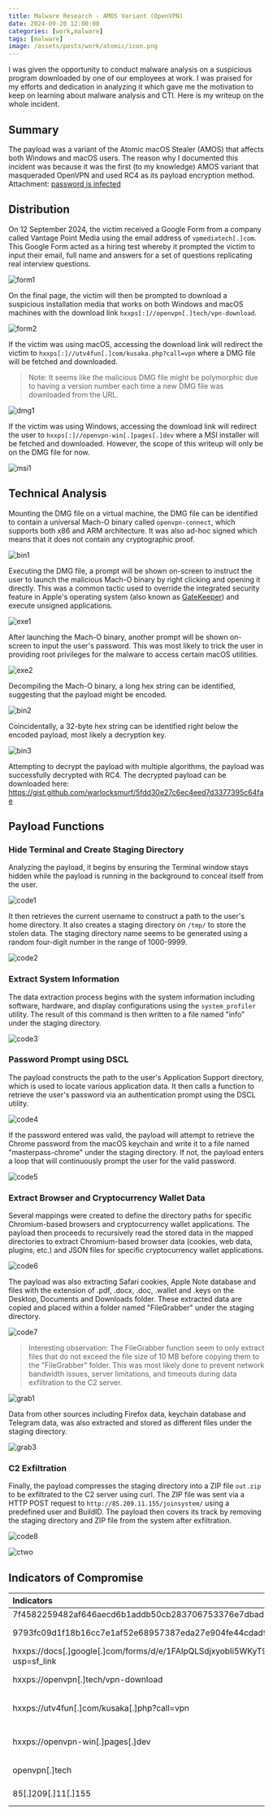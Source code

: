 ```yaml
---
title: Malware Research - AMOS Variant (OpenVPN)
date: 2024-09-20 12:00:00
categories: [work,malware]
tags: [malware]
image: /assets/posts/work/atomic/icon.png
---
```


I was given the opportunity to conduct malware analysis on a suspicious program downloaded by one of our employees at work. I was praised for my efforts and dedication in analyzing it which gave me the motivation to keep on learning about malware analysis and CTI. Here is my writeup on the whole incident.

## Summary
The payload was a variant of the Atomic macOS Stealer (AMOS) that affects both Windows and macOS users. The reason why I documented this incident was because it was the first (to my knowledge) AMOS variant that masqueraded OpenVPN and used RC4 as its payload encryption method. Attachment: [password is infected](/assets/posts/work/atomic/iocs/danger-macos.zip)

## Distribution
On 12 September 2024, the victim received a Google Form from a company called Vantage Point Media using the email address of `vpmediatech[.]com`. This Google Form acted as a hiring test whereby it prompted the victim to input their email, full name and answers for a set of questions replicating real interview questions.

![form1](/assets/posts/work/atomic/form1.png)

On the final page, the victim will then be prompted to download a suspicious installation media that works on both Windows and macOS machines with the download link `hxxps[:]//openvpn[.]tech/vpn-download`.

![form2](/assets/posts/work/atomic/form2.png)

If the victim was using macOS, accessing the download link will redirect the victim to `hxxps[:]//utv4fun[.]com/kusaka.php?call=vpn` where a DMG file will be fetched and downloaded. 

> Note: It seems like the malicious DMG file might be polymorphic due to having a version number each time a new DMG file was downloaded from the URL.

![dmg1](/assets/posts/work/atomic/dmg1.png)

If the victim was using Windows, accessing the download link will redirect the user to `hxxps[:]//openvpn-win[.]pages[.]dev` where a MSI installer will be fetched and downloaded. However, the scope of this writeup will only be on the DMG file for now.

![msi1](/assets/posts/work/atomic/msi1.png)

## Technical Analysis
Mounting the DMG file on a virtual machine, the DMG file can be identified to contain a universal Mach-O binary called `openvpn-connect`, which supports both x86 and ARM architecture. It was also ad-hoc signed which means that it does not contain any cryptographic proof.

![bin1](/assets/posts/work/atomic/bin1.png)

Executing the DMG file, a prompt will be shown on-screen to instruct the user to launch the malicious Mach-O binary by right clicking and opening it directly. This was a common tactic used to override the integrated security feature in Apple's operating system (also known as [GateKeeper](https://antman1p-30185.medium.com/jumping-over-the-gate-da555c075208)) and execute unsigned applications.

![exe1](/assets/posts/work/atomic/exe1.png)

After launching the Mach-O binary, another prompt will be shown on-screen to input the user's password. This was most likely to trick the user in providing root privileges for the malware to access certain macOS utilities.

![exe2](/assets/posts/work/atomic/exe2.png)

Decompiling the Mach-O binary, a long hex string can be identified, suggesting that the payload might be encoded.

![bin2](/assets/posts/work/atomic/bin2.png)

Coincidentally, a 32-byte hex string can be identified right below the encoded payload, most likely a decryption key.

![bin3](/assets/posts/work/atomic/bin3.png)

Attempting to decrypt the payload with multiple algorithms, the payload was successfully decrypted with RC4. The decrypted payload can be downloaded here: https://gist.github.com/warlocksmurf/5fdd30e27c6ec4eed7d3377395c64fae

## Payload Functions
### Hide Terminal and Create Staging Directory
Analyzing the payload, it begins by ensuring the Terminal window stays hidden while the payload is running in the background to conceal itself from the user.

![code1](/assets/posts/work/atomic/code1.png)

It then retrieves the current username to construct a path to the user's home directory. It also creates a staging directory on `/tmp/` to store the stolen data. The staging directory name seems to be generated using a random four-digit number in the range of 1000-9999.

![code2](/assets/posts/work/atomic/code2.png)

### Extract System Information
The data extraction process begins with the system information including software, hardware, and display configurations using the `system_profiler` utility. The result of this command is then written to a file named "info" under the staging directory.

![code3](/assets/posts/work/atomic/code3.png)

### Password Prompt using DSCL
The payload constructs the path to the user's Application Support directory, which is used to locate various application data. It then calls a function to retrieve the user's password via an authentication prompt using the DSCL utility.

![code4](/assets/posts/work/atomic/code4.png)

If the password entered was valid, the payload will attempt to retrieve the Chrome password from the macOS keychain and write it to a file named "masterpass-chrome" under the staging directory. If not, the payload enters a loop that will continuously prompt the user for the valid password.

![code5](/assets/posts/work/atomic/code5.png)

### Extract Browser and Cryptocurrency Wallet Data
Several mappings were created to define the directory paths for specific Chromium-based browsers and cryptocurrency wallet applications. The payload then proceeds to recursively read the stored data in the mapped directories to extract Chromium-based browser data (cookies, web data, plugins, etc.) and JSON files for specific cryptocurrency wallet applications. 

![code6](/assets/posts/work/atomic/code6.png)

The payload was also extracting Safari cookies, Apple Note database and files with the extension of .pdf, .docx, .doc, .wallet and .keys on the Desktop, Documents and Downloads folder. These extracted data are copied and placed within a folder named "FileGrabber" under the staging directory.

![code7](/assets/posts/work/atomic/code7.png)

> Interesting observation: The FileGrabber function seem to only extract files that do not exceed the file size of 10 MB before copying them to the "FileGrabber" folder. This was most likely done to prevent network bandwidth issues, server limitations, and timeouts during data exfiltration to the C2 server.

![grab1](/assets/posts/work/atomic/grab1.png)

Data from other sources including Firefox data, keychain database and Telegram data, was also extracted and stored as different files under the staging directory.

![grab3](/assets/posts/work/atomic/grab3.png)

### C2 Exfiltration
Finally, the payload compresses the staging directory into a ZIP file `out.zip` to be exfiltrated to the C2 server using curl. The ZIP file was sent via a HTTP POST request to `http://85.209.11.155/joinsystem/` using a predefined user and BuildID. The payload then covers its track by removing the staging directory and ZIP file from the system after exfiltration.

![code8](/assets/posts/work/atomic/code8.png)

![ctwo](/assets/posts/work/atomic/ctwo.png)

## Indicators of Compromise

<div class="table-wrapper">
    <table>
        <thead>
            <tr>
                <th style="text-align: left">Indicators</th>
                <th style="text-align: left">Type</th>
                <th style="text-align: right">Description</th>
            </tr>
        </thead>
        <tbody>
            <tr>
                <td style="text-align: left">7f4582259482af646aecd6b1addb50cb283706753376e7dbadb4c33ab3ddff21</td>
                <td style="text-align: left">SHA256</td>
                <td style="text-align: right">DMG file</td>
            </tr>
            <tr>
                <td style="text-align: left">9793fc09d1f18b16cc7e1af52e68957387eda27e904fe44cdad904016fcb55b8</td>
                <td style="text-align: left">SHA256</td>
                <td style="text-align: right">Mach-O binary</td>
            </tr>
            <tr>
                <td style="text-align: left">hxxps://docs[.]google[.]com/forms/d/e/1FAIpQLSdjxyobIi5WKyT9dvL8NgYBk6434oYqhGomOHrCDPSBK1shCw/viewform?usp=sf_link</td>
                <td style="text-align: left">URL</td>
                <td style="text-align: right">Google Form</td>
            </tr>
            <tr>
                <td style="text-align: left">hxxps://openvpn[.]tech/vpn-download</td>
                <td style="text-align: left">URL</td>
                <td style="text-align: right">Download link</td>
            </tr>
            <tr>
                <td style="text-align: left">hxxps://utv4fun[.]com/kusaka[.]php?call=vpn</td>
                <td style="text-align: left">URL</td>
                <td style="text-align: right">macOS installer download</td>
            </tr>
            <tr>
                <td style="text-align: left">hxxps://openvpn-win[.]pages[.]dev</td>
                <td style="text-align: left">URL</td>
                <td style="text-align: right">Windows installer download</td>
            </tr>
            <tr>
                <td style="text-align: left">openvpn[.]tech</td>
                <td style="text-align: left">Domain</td>
                <td style="text-align: right">Malicious domain</td>
            </tr>
            <tr>
                <td style="text-align: left">85[.]209[.]11[.]155</td>
                <td style="text-align: left">IP address</td>
                <td style="text-align: right">C2 server</td>
            </tr>
      </tbody>
   </table>
</div>
